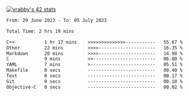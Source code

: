 
[![yrabby's 42 stats](https://badge42.vercel.app/api/v2/cljfd5ku6003508mg283uc00s/stats?cursusId=21&coalitionId=64)](https://github.com/JaeSeoKim/badge42)

<!--START_SECTION:waka-->

```txt
From: 29 June 2023 - To: 05 July 2023

Total Time: 2 hrs 19 mins

C++           1 hr 17 mins    >>>>>>>>>>>>>>-----------   55.67 %
Other         22 mins         >>>>---------------------   16.35 %
Markdown      20 mins         >>>>---------------------   14.98 %
C             9 mins          >>-----------------------   06.80 %
YAML          7 mins          >------------------------   05.51 %
Makefile      0 secs          -------------------------   00.40 %
Text          0 secs          -------------------------   00.17 %
Git           0 secs          -------------------------   00.10 %
Objective-C   0 secs          -------------------------   00.02 %
```

<!--END_SECTION:waka-->